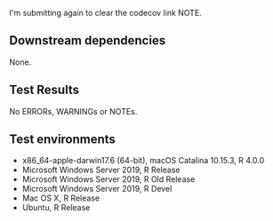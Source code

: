 I'm submitting again to clear the codecov link NOTE.

## Downstream dependencies

None.

## Test Results

No ERRORs,  WARNINGs or NOTEs.

## Test environments

* x86_64-apple-darwin17.6 (64-bit), macOS Catalina 10.15.3, R 4.0.0
* Microsoft Windows Server 2019, R Release
* Microsoft Windows Server 2019, R Old Release
* Microsoft Windows Server 2019, R Devel
* Mac OS X, R Release
* Ubuntu, R Release
